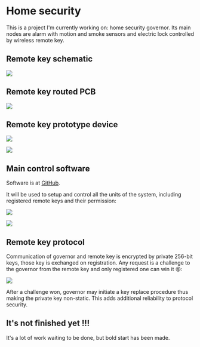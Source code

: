 # Home security
This is a project I'm currently working on: home security governor. Its main nodes are alarm with motion and smoke sensors and electric lock controlled by wireless remote key.

## Remote key schematic 
![](https://raw.github.com/SwInDaMix/swindamix.github.io/master/docs/EtaHomeSecurity/remote_key_schematic.png)

## Remote key routed PCB
![](https://raw.github.com/SwInDaMix/swindamix.github.io/master/docs/EtaHomeSecurity/remote_key_pcb.png)

## Remote key prototype device
![](https://raw.github.com/SwInDaMix/swindamix.github.io/master/docs/EtaHomeSecurity/remote_key_prototype_device_front.jpg)

![](https://raw.github.com/SwInDaMix/swindamix.github.io/master/docs/EtaHomeSecurity/remote_key_prototype_device_rear.jpg)

## Main control software
Software is at [GitHub](https://github.com/SwInDaMix/sw-hub/tree/master/CS/EtaSecurityGovernorManager).

It will be used to setup and control all the units of the system, including registered remote keys and their permission:

![](https://raw.github.com/SwInDaMix/swindamix.github.io/master/docs/EtaHomeSecurity/main_control_registered_remote_keys.png)

![](https://raw.github.com/SwInDaMix/swindamix.github.io/master/docs/EtaHomeSecurity/main_control_registered_remote_key_permissions.png)

## Remote key protocol
Communication of governor and remote key is encrypted by private 256-bit keys, those key is exchanged on registration. Any request is a challenge to the governor from the remote key and only registered one can win it :stuck_out_tongue_winking_eye::

![](https://raw.github.com/SwInDaMix/swindamix.github.io/master/docs/EtaHomeSecurity/main_control_governor_remote_key_communication.png)

After a challenge won, governor may initiate a key replace procedure thus making the private key non-static. This adds additional reliability to protocol security.

## It's not finished yet !!!
It's a lot of work waiting to be done, but bold start has been made.
